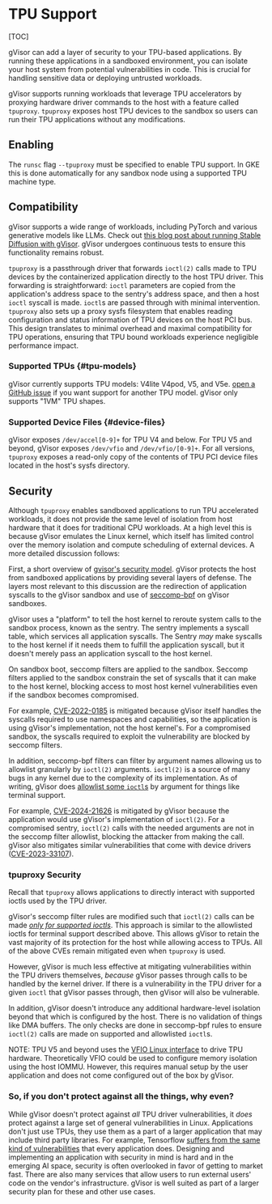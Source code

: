 # TPU Support

[TOC]

gVisor can add a layer of security to your TPU-based applications. By running
these applications in a sandboxed environment, you can isolate your host system
from potential vulnerabilities in code. This is crucial for handling sensitive
data or deploying untrusted workloads.

gVisor supports running workloads that leverage TPU accelerators by proxying
hardware driver commands to the host with a feature called `tpuproxy`.
`tpuproxy` exposes host TPU devices to the sandbox so users can run their TPU
applications without any modifications.

## Enabling

The `runsc` flag `--tpuproxy` must be specified to enable TPU support. In GKE
this is done automatically for any sandbox node using a supported TPU machine
type.

## Compatibility

gVisor supports a wide range of workloads, including PyTorch and various
generative models like LLMs. Check out
[this blog post about running Stable Diffusion with gVisor](/blog/2023/06/20/gpu-pytorch-stable-diffusion/).
gVisor undergoes continuous tests to ensure this functionality remains robust.

`tpuproxy` is a passthrough driver that forwards `ioctl(2)` calls made to TPU
devices by the containerized application directly to the host TPU driver. This
forwarding is straightforward: `ioctl` parameters are copied from the
application's address space to the sentry's address space, and then a host
`ioctl` syscall is made. `ioctl`s are passed through with minimal intervention.
`tpuproxy` also sets up a proxy sysfs filesystem that enables reading
configuration and status information of TPU devices on the host PCI bus. This
design translates to minimal overhead and maximal compatibility for TPU
operations, ensuring that TPU bound workloads experience negligible performance
impact.

### Supported TPUs {#tpu-models}

gVisor currently supports TPU models: V4lite V4pod, V5, and V5e.
[open a GitHub issue](https://github.com/google/gvisor/issues/new?labels=type%3A+enhancement,area%3A+gpu&template=bug_report.yml)
if you want support for another TPU model. gVisor only supports "1VM" TPU
shapes.

### Supported Device Files {#device-files}

gVisor exposes `/dev/accel[0-9]+` for TPU V4 and below. For TPU V5 and beyond,
gVisor exposes `/dev/vfio` and `/dev/vfio/[0-9]+`. For all versions, `tpuproxy`
exposes a read-only copy of the contents of TPU PCI device files located in the
host's sysfs directory.

## Security

Although `tpuproxy` enables sandboxed applications to run TPU accelerated
workloads, it does not provide the same level of isolation from host hardware
that it does for traditional CPU workloads. At a high level this is because
gVisor emulates the Linux kernel, which itself has limited control over the
memory isolation and compute scheduling of external devices. A more detailed
discussion follows:

First, a short overview of
[gvisor's security model](../architecture_guide/security.md). gVisor protects
the host from sandboxed applications by providing several layers of defense. The
layers most relevant to this discussion are the redirection of application
syscalls to the gVisor sandbox and use of
[seccomp-bpf](https://www.kernel.org/doc/html/v4.19/userspace-api/seccomp_filter.html)
on gVisor sandboxes.

gVisor uses a "platform" to tell the host kernel to reroute system calls to the
sandbox process, known as the sentry. The sentry implements a syscall table,
which services all application syscalls. The Sentry *may* make syscalls to the
host kernel if it needs them to fulfill the application syscall, but it doesn't
merely pass an application syscall to the host kernel.

On sandbox boot, seccomp filters are applied to the sandbox. Seccomp filters
applied to the sandbox constrain the set of syscalls that it can make to the
host kernel, blocking access to most host kernel vulnerabilities even if the
sandbox becomes compromised.

For example, [CVE-2022-0185](https://nvd.nist.gov/vuln/detail/CVE-2022-0185) is
mitigated because gVisor itself handles the syscalls required to use namespaces
and capabilities, so the application is using gVisor's implementation, not the
host kernel's. For a compromised sandbox, the syscalls required to exploit the
vulnerability are blocked by seccomp filters.

In addition, seccomp-bpf filters can filter by argument names allowing us to
allowlist granularly by `ioctl(2)` arguments. `ioctl(2)` is a source of many
bugs in any kernel due to the complexity of its implementation. As of writing,
gVisor does
[allowlist some `ioctl`s](https://github.com/google/gvisor/blob/ccc3c2cbd26d3514885bd665b0a110150a6e8c53/runsc/boot/filter/config/config_main.go#L111)
by argument for things like terminal support.

For example, [CVE-2024-21626](https://nvd.nist.gov/vuln/detail/CVE-2024-21626)
is mitigated by gVisor because the application would use gVisor's implementation
of `ioctl(2)`. For a compromised sentry, `ioctl(2)` calls with the needed
arguments are not in the seccomp filter allowlist, blocking the attacker from
making the call. gVisor also mitigates similar vulnerabilities that come with
device drivers
([CVE-2023-33107](https://nvd.nist.gov/vuln/detail/CVE-2023-33107)).

### tpuproxy Security

Recall that `tpuproxy` allows applications to directly interact with supported
ioctls used by the TPU driver.

gVisor's seccomp filter rules are modified such that `ioctl(2)` calls can be
made
[*only for supported ioctls*](https://github.com/google/gvisor/blob/be9169a6ce095a08b99940a97db3f58e5c5bd2ce/pkg/sentry/devices/accel/seccomp_filters.go).
This approach is similar to the allowlisted ioctls for terminal support
described above. This allows gVisor to retain the vast majority of its
protection for the host while allowing access to TPUs. All of the above CVEs
remain mitigated even when `tpuproxy` is used.

However, gVisor is much less effective at mitigating vulnerabilities within the
TPU drivers themselves, *because* gVisor passes through calls to be handled by
the kernel driver. If there is a vulnerability in the TPU driver for a given
`ioctl` that gVisor passes through, then gVisor will also be vulnerable.

In addition, gVisor doesn't introduce any additional hardware-level isolation
beyond that which is configured by the host. There is no validation of things
like DMA buffers. The only checks are done in seccomp-bpf rules to ensure
`ioctl(2)` calls are made on supported and allowlisted `ioctl`s.

NOTE: TPU V5 and beyond uses the
[VFIO Linux interface](https://docs.kernel.org/driver-api/vfio.html) to drive
TPU hardware. Theoretically VFIO could be used to configure memory isolation
using the host IOMMU. However, this requires manual setup by the user
application and does not come configured out of the box by gVisor.

### So, if you don't protect against all the things, why even?

While gVisor doesn't protect against *all* TPU driver vulnerabilities, it *does*
protect against a large set of general vulnerabilities in Linux. Applications
don't just use TPUs, they use them as a part of a larger application that may
include third party libraries. For example, Tensorflow
[suffers from the same kind of vulnerabilities](https://nvd.nist.gov/vuln/detail/CVE-2022-29216)
that every application does. Designing and implementing an application with
security in mind is hard and in the emerging AI space, security is often
overlooked in favor of getting to market fast. There are also many services that
allow users to run external users' code on the vendor's infrastructure. gVisor
is well suited as part of a larger security plan for these and other use cases.
